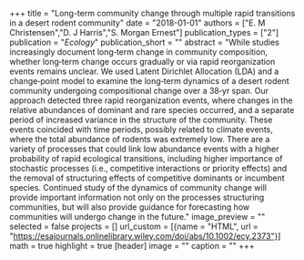 +++
title = "Long-term community change through multiple rapid transitions in a desert rodent community"
date = "2018-01-01"
authors = ["E. M Christensen","D. J Harris","S. Morgan Ernest"]
publication_types = ["2"]
publication = "_Ecology_"
publication_short = ""
abstract = "While studies increasingly document long‐term change in community composition, whether long‐term change occurs gradually or via rapid reorganization events remains unclear. We used Latent Dirichlet Allocation (LDA) and a change‐point model to examine the long‐term dynamics of a desert rodent community undergoing compositional change over a 38‐yr span. Our approach detected three rapid reorganization events, where changes in the relative abundances of dominant and rare species occurred, and a separate period of increased variance in the structure of the community. These events coincided with time periods, possibly related to climate events, where the total abundance of rodents was extremely low. There are a variety of processes that could link low abundance events with a higher probability of rapid ecological transitions, including higher importance of stochastic processes (i.e., competitive interactions or priority effects) and the removal of structuring effects of competitive dominants or incumbent species. Continued study of the dynamics of community change will provide important information not only on the processes structuring communities, but will also provide guidance for forecasting how communities will undergo change in the future."
image_preview = ""
selected = false
projects = []
url_custom = [{name = "HTML", url = "https://esajournals.onlinelibrary.wiley.com/doi/abs/10.1002/ecy.2373"}]
math = true
highlight = true
[header]
image = ""
caption = ""
+++

